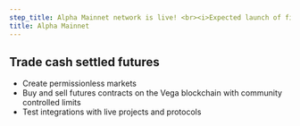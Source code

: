 ```yaml
---
step_title: Alpha Mainnet network is live! <br><i>Expected launch of first markets 22/05/23</i><br><a class="underline hover:no-underline" target="_blank" href="https://vegaprotocol.notion.site/The-Road-to-Vega-Mainnet-Countdown-to-Trading-576bc2655b0742cd941d38569c456240">Follow the countdown to launch</a>
title: Alpha Mainnet
---
```


## Trade cash settled futures

- Create permissionless markets
- Buy and sell futures contracts on the Vega blockchain with community controlled limits
- Test integrations with live projects and protocols
